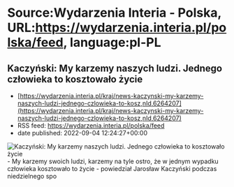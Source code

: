 # Source:Wydarzenia Interia - Polska, URL:https://wydarzenia.interia.pl/polska/feed, language:pl-PL

## Kaczyński: My karzemy naszych ludzi. Jednego człowieka to kosztowało życie
 - [https://wydarzenia.interia.pl/kraj/news-kaczynski-my-karzemy-naszych-ludzi-jednego-czlowieka-to-kosz,nId,6264207](https://wydarzenia.interia.pl/kraj/news-kaczynski-my-karzemy-naszych-ludzi-jednego-czlowieka-to-kosz,nId,6264207)
 - RSS feed: https://wydarzenia.interia.pl/polska/feed
 - date published: 2022-09-04 12:24:27+00:00

<p><a href="https://wydarzenia.interia.pl/kraj/news-kaczynski-my-karzemy-naszych-ludzi-jednego-czlowieka-to-kosz,nId,6264207"><img align="left" alt="Kaczyński: My karzemy naszych ludzi. Jednego człowieka to kosztowało życie" src="https://i.iplsc.com/kaczynski-my-karzemy-naszych-ludzi-jednego-czlowieka-to-kosz/000G0VOCRH3YOF5E-C321.jpg" /></a>- My karzemy swoich ludzi, karzemy na tyle ostro, że w jednym wypadku człowieka kosztowało to życie - powiedział Jarosław Kaczyński podczas niedzielnego spo

